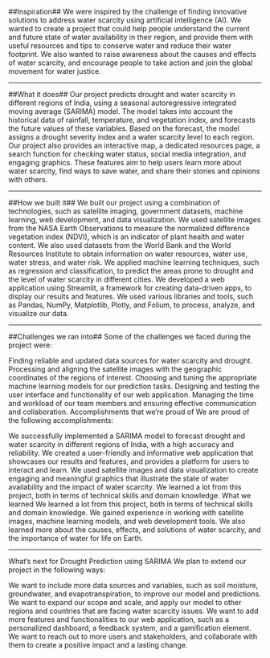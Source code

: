 ##Inspiration##
We were inspired by the challenge of finding innovative solutions to address water scarcity using artificial intelligence (AI). We wanted to create a project that could help people understand the current and future state of water availability in their region, and provide them with useful resources and tips to conserve water and reduce their water footprint. We also wanted to raise awareness about the causes and effects of water scarcity, and encourage people to take action and join the global movement for water justice.
<hr>

##What it does##
Our project predicts drought and water scarcity in different regions of India, using a seasonal autoregressive integrated moving average (SARIMA) model. The model takes into account the historical data of rainfall, temperature, and vegetation index, and forecasts the future values of these variables. Based on the forecast, the model assigns a drought severity index and a water scarcity level to each region. Our project also provides an interactive map, a dedicated resources page, a search function for checking water status, social media integration, and engaging graphics. These features aim to help users learn more about water scarcity, find ways to save water, and share their stories and opinions with others.
<hr>
##How we built it##
We built our project using a combination of technologies, such as satellite imaging, government datasets, machine learning, web development, and data visualization. We used satellite images from the NASA Earth Observations to measure the normalized difference vegetation index (NDVI), which is an indicator of plant health and water content. We also used datasets from the World Bank and the World Resources Institute to obtain information on water resources, water use, water stress, and water risk. We applied machine learning techniques, such as regression and classification, to predict the areas prone to drought and the level of water scarcity in different cities. We developed a web application using Streamlit, a framework for creating data-driven apps, to display our results and features. We used various libraries and tools, such as Pandas, NumPy, Matplotlib, Plotly, and Folium, to process, analyze, and visualize our data.
<hr>
##Challenges we ran into##
Some of the challenges we faced during the project were:

Finding reliable and updated data sources for water scarcity and drought.
Processing and aligning the satellite images with the geographic coordinates of the regions of interest.
Choosing and tuning the appropriate machine learning models for our prediction tasks.
Designing and testing the user interface and functionality of our web application.
Managing the time and workload of our team members and ensuring effective communication and collaboration.
Accomplishments that we’re proud of
We are proud of the following accomplishments:

We successfully implemented a SARIMA model to forecast drought and water scarcity in different regions of India, with a high accuracy and reliability.
We created a user-friendly and informative web application that showcases our results and features, and provides a platform for users to interact and learn.
We used satellite images and data visualization to create engaging and meaningful graphics that illustrate the state of water availability and the impact of water scarcity.
We learned a lot from this project, both in terms of technical skills and domain knowledge.
What we learned
We learned a lot from this project, both in terms of technical skills and domain knowledge. We gained experience in working with satellite images, machine learning models, and web development tools. We also learned more about the causes, effects, and solutions of water scarcity, and the importance of water for life on Earth.
<hr>
What’s next for Drought Prediction using SARIMA
We plan to extend our project in the following ways:

We want to include more data sources and variables, such as soil moisture, groundwater, and evapotranspiration, to improve our model and predictions.
We want to expand our scope and scale, and apply our model to other regions and countries that are facing water scarcity issues.
We want to add more features and functionalities to our web application, such as a personalized dashboard, a feedback system, and a gamification element.
We want to reach out to more users and stakeholders, and collaborate with them to create a positive impact and a lasting change.
